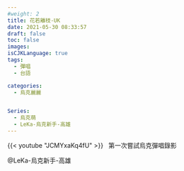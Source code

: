 ```yaml
---
#weight: 2
title: 花若離枝-UK
date: 2021-05-30 08:33:57
draft: false
toc: false
images:
isCJKLanguage: true
tags:
  - 彈唱
  - 台語

categories:
  - 烏克麗麗


Series:
  - 烏克萌
  - LeKa-烏克新手-高雄
---
```



{{< youtube "JCMYxaKq4fU" >}}
&nbsp;
第一次嘗試烏克彈唱錄影

@LeKa-烏克新手-高雄
